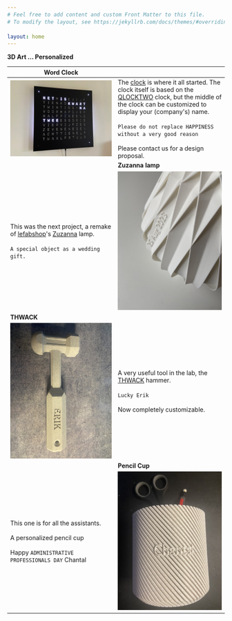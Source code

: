 ```yaml
---
# Feel free to add content and custom Front Matter to this file.
# To modify the layout, see https://jekyllrb.com/docs/themes/#overriding-theme-defaults

layout: home
---
```


**3D Art ... Personalized**

| Word Clock | |
| - | - |
| <img src="images/mat_zwart.jpg" width="1000"/> | The [clock](http://neowordclock.be/) is where it all started. The clock itself is based on the [QLOCKTWO](https://qlocktwo.com/) clock, but the middle of the clock can be customized to display your (company's) name. <br> <br>  `Please do not replace HAPPINESS without a very good reason` <br> <br> Please contact us for a design proposal. |
| | **Zuzanna lamp** |
| This was the next project, a remake of [lefabshop](https://www.thingiverse.com/lefabshop/designs)'s [Zuzanna](https://www.thingiverse.com/thing:730263) lamp. <br> <br> `A special object as a wedding gift.`  | <img src="images/suzanna/detail.jpeg" width="500px"/> | 
| **THWACK** ||
| <img src="images/thwack.jpeg" width="500px"> | A very useful tool in the lab, the [THWACK](https://www.thingiverse.com/thing:34404) hammer. <br> <br> `Lucky Erik`<br> <br> Now completely customizable.  | 
||**Pencil Cup** |
| This one is for all the assistants. <br> <br> A personalized pencil cup <br> <br> Happy `ADMINISTRATIVE PROFESSIONALS DAY` Chantal | <img src="images/cup.jpeg" width="500px"/> |


